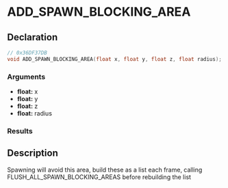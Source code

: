 # ADD_SPAWN_BLOCKING_AREA

## Declaration
```cpp
// 0x36DF37DB
void ADD_SPAWN_BLOCKING_AREA(float x, float y, float z, float radius);
```

### Arguments
- **float:** x
- **float:** y
- **float:** z
- **float:** radius

### Results

## Description
Spawning will avoid this area, build these as a list each frame, calling FLUSH_ALL_SPAWN_BLOCKING_AREAS before rebuilding the list